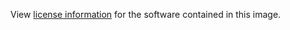 View [license information](https://github.com/jruby/jruby/blob/master/COPYING) for the software contained in this image.
